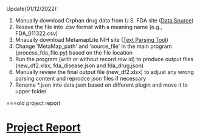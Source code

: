 Update(01/12/2022):

1. Manually download Orphan drug data from U.S. FDA site (<a href='https://www.accessdata.fda.gov/scripts/opdlisting/oopd/'>Data Source</a>)
2. Resave the file into .csv format with a meaning name (e.g., FDA_011322.csv)
3. Mnaually download MetamapLite NIH site (<a href="https://lhncbc.nlm.nih.gov/ii/tools/MetaMap/run-locally/MetaMapLite.html">Text Parsing Tool</a>)
4. Change 'MetaMap_path' and 'source_file' in the main program (process_fda_file.py) based on the file location 
5. Run the program (with or without record row id) to produce output files (new_df2.xlsx, fda_disease.json and fda_drug.json)
6. Manually review the final output file (new_df2.xlsx) to adjust any wrong parsing content and reprodce json files if necessary
7. Rename *.json into data.json based on different plugin and move it to upper folder


===old project report
# <a href='https://github.com/r76941156/fda_orphan_drug/blob/main/FDA_orphan_drug_demo.pdf'>Project Report</a>
